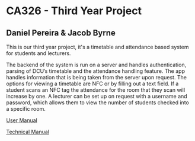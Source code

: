 # CA326 - Third Year Project

## Daniel Pereira & Jacob Byrne

This is our third year project, it's a timetable and attendance based system for students and lecturers.

The backend of the system is run on a server and handles authentication, parsing of DCU’s timetable and the attendance handling feature.
The app handles information that is being taken from the server upon request. The options for viewing a timetable are NFC or by filling out a text field. If a student scans an NFC tag the attendance for the room that they scan will increase by one.
A lecturer can be set up on request with a username and password, which allows them to view the number of students checked into a specific room.

[User Manual](user_manual/user_manual.md)

[Technical Manual](technical_manual/technical_manual.md)
